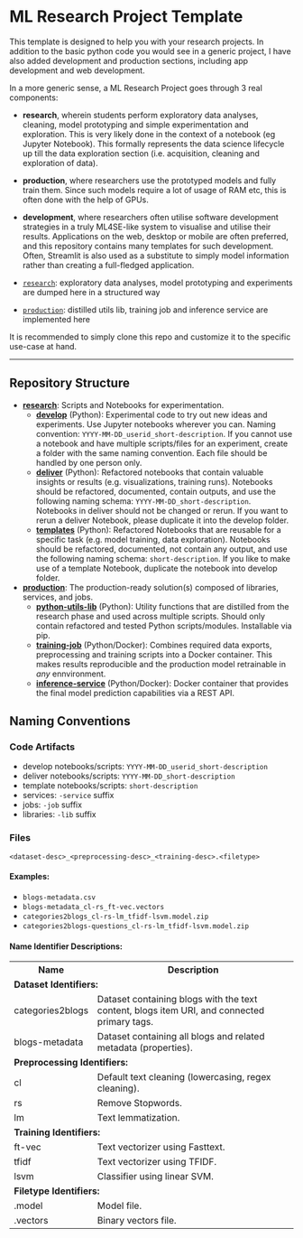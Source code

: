 # ML Research Project Template

This template is designed to help you with your research projects. In addition to the basic python code you would see in a generic project, I have also added development and production sections, including app development and web development.

In a more generic sense, a ML Research Project goes through 3 real components:

- **research**, wherein students perform exploratory data analyses, cleaning, model prototyping and simple experimentation and exploration. This is very likely done in the context of a notebook (eg Jupyter Notebook). This formally represents the data science lifecycle up till the data exploration section (i.e. acquisition, cleaning and exploration of data).
- **production**, where researchers use the prototyped models and fully train them. Since such models require a lot of usage of RAM etc, this is often done with the help of GPUs.
- **development**, where researchers often utilise software development strategies in a truly ML4SE-like system to visualise and utilise their results. Applications on the web, desktop or mobile are often preferred, and this repository contains many templates for such development. Often, Streamlit is also used as a substitute to simply model information rather than creating a full-fledged application.



- [`research`](./research): exploratory data analyses, model prototyping and experiments are dumped here in a structured way
- [`production`](./production): distilled utils lib, training job and inference service are implemented here

It is recommended to simply clone this repo and customize it to the specific use-case at hand.

---

## Repository Structure

- **[research](./research)**: Scripts and Notebooks for experimentation.
  - **[develop](./research/develop)** (Python): Experimental code to try out new ideas and experiments. Use Jupyter notebooks wherever you can. Naming convention: `YYYY-MM-DD_userid_short-description`. If you cannot use a notebook and have multiple scripts/files for an experiment, create a folder with the same naming convention. Each file should be handled by one person only.
  - **[deliver](./research/deliver)** (Python): Refactored notebooks that contain valuable insights or results (e.g. visualizations, training runs). Notebooks should be refactored, documented, contain outputs, and use the following naming schema: `YYYY-MM-DD_short-description`. Notebooks in deliver should not be changed or rerun. If you want to rerun a deliver Notebook, please duplicate it into the develop folder.
  - **[templates](./research/templates)** (Python): Refactored Notebooks that are reusable for a specific task (e.g. model training, data exploration). Notebooks should be refactored, documented, not contain any output, and use the following naming schema: `short-description`. If you like to make use of a template Notebook, duplicate the notebook into develop folder.
- **[production](./production)**: The production-ready solution(s) composed of libraries, services, and jobs.
  - **[python-utils-lib](./production/python-utils-lib)** (Python): Utility functions that are distilled from the research phase and used across multiple scripts. Should only contain refactored and tested Python scripts/modules. Installable via pip.
  - **[training-job](./production/training-job)** (Python/Docker): Combines required data exports, preprocessing and training scripts into a Docker container. This makes results reproducible and the production model retrainable in _any_ ennvironment.
  - **[inference-service](./production/inference-service)** (Python/Docker): Docker container that provides the final model prediction capabilities via a REST API.

## Naming Conventions

### Code Artifacts

- develop notebooks/scripts: `YYYY-MM-DD_userid_short-description`
- deliver notebooks/scripts: `YYYY-MM-DD_short-description`
- template notebooks/scripts: `short-description`
- services: `-service` suffix
- jobs: `-job` suffix
- libraries: `-lib` suffix

### Files

`<dataset-desc>_<preprocessing-desc>_<training-desc>.<filetype>`

#### Examples:

- `blogs-metadata.csv`
- `blogs-metadata_cl-rs_ft-vec.vectors`
- `categories2blogs_cl-rs-lm_tfidf-lsvm.model.zip`
- `categories2blogs-questions_cl-rs-lm_tfidf-lsvm.model.zip`

#### Name Identifier Descriptions: 

<table>
    <tr>
        <th>Name</th>
        <th>Description</th>
    </tr>
    <tr>
        <td colspan="2"><b>Dataset Identifiers:</b></td>
    </tr>
    <tr>
        <td>categories2blogs</td>
        <td>Dataset containing blogs with the text content, blogs item URI, and connected primary tags.</td>
    </tr>
    <tr>
        <td>blogs-metadata</td>
        <td>Dataset containing all blogs and related metadata (properties).</td>
    </tr>
    <tr>
        <td colspan="2"><b>Preprocessing Identifiers:</b></td>
    </tr>
     <tr>
        <td>cl</td>
        <td>Default text cleaning (lowercasing, regex cleaning).</td>
    </tr>
    <tr>
        <td>rs</td>
        <td>Remove Stopwords.</td>
    </tr>
    <tr>
        <td>lm</td>
        <td>Text lemmatization.</td>
    </tr>
    <tr>
        <td colspan="2"><b>Training Identifiers:</b></td>
    </tr>
    <tr>
        <td>ft-vec</td>
        <td>Text vectorizer using Fasttext.</td>
    </tr>
    <tr>
        <td>tfidf</td>
        <td>Text vectorizer using TFIDF.</td>
    </tr>
    <tr>
        <td>lsvm</td>
        <td>Classifier using linear SVM.</td>
    </tr>
    <tr>
        <td colspan="2"><b>Filetype Identifiers:</b></td>
    </tr>
    <tr>
        <td>.model</td>
        <td>Model file.</td>
    </tr>
    <tr>
        <td>.vectors</td>
        <td>Binary vectors file.</td>
    </tr>
</table>
